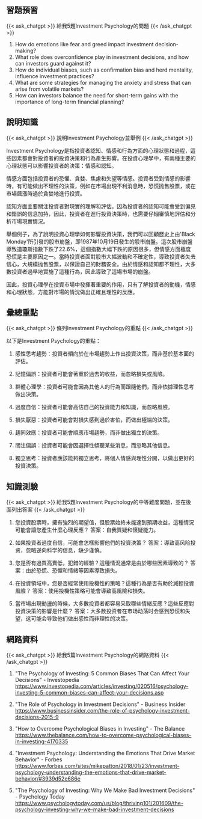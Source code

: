 ## 習題預習
{{< ask_chatgpt >}}
給我5題Investment Psychology的問題
{{< /ask_chatgpt >}}



1. How do emotions like fear and greed impact investment decision-making?
2. What role does overconfidence play in investment decisions, and how can investors guard against it?
3. How do individual biases, such as confirmation bias and herd mentality, influence investment practices?
4. What are some strategies for managing the anxiety and stress that can arise from volatile markets?
5. How can investors balance the need for short-term gains with the importance of long-term financial planning?   

## 說明知識
{{< ask_chatgpt >}}
說明Investment Psychology並舉例
{{< /ask_chatgpt >}}



Investment Psychology是指投資者認知、情感和行為方面的心理狀態和過程，這些因素都會對投資者的投資決策和行為產生影響。在投資心理學中，有兩種主要的心理狀態可以影響投資者的決策：情感和認知。

情感方面包括投資者的恐懼、貪婪、焦慮和失望等情感。投資者受到情感的影響時，有可能做出不理性的決策，例如在市場出現不利消息時，恐慌抛售股票，或在市場飆漲時過於貪婪地進行投資。

認知方面主要關注投資者對現實的理解和評估。因為投資者的認知可能會受到偏見和錯誤的信息加持，因此，投資者在進行投資決策時，也需要仔細審慎地評估和分析市場現實情況。

舉個例子，為了說明投資心理學如何影響投資決策，我們可以回顧歷史上由'Black Monday'所引發的股市崩盤，即1987年10月19日發生的股市崩盤。這次股市崩盤導致道瓊斯指數下跌了22.6%，這個指數大幅下跌的原因很多，但情感方面極度恐慌是主要原因之一。當時投資者面對股市大幅波動和不確定性，導致投資者失去信心，大規模抛售股票，以保證自己的財務安全。由於情感和認知都不理性，大多數投資者過早地實施了這種行為，因此導致了這場市場的崩盤。

因此，投資心理學在投資市場中發揮著重要的作用，只有了解投資者的動機，情感和心理狀態，方能對市場的情況做出正確且理性的反應。   

## 彙總重點
{{< ask_chatgpt >}}
條列Investment Psychology的重點
{{< /ask_chatgpt >}}



以下是Investment Psychology的重點：

1. 感性思考趨勢：投資者傾向於在市場趨勢上作出投資決策，而非基於基本面的評估。

2. 記憶偏誤：投資者可能會著重於過去的收益，而忽略損失或風險。

3. 群體心理學：投資者可能會因為其他人的行為而跟隨他們，而非依據理性思考做出決策。

4. 過度自信：投資者可能會高估自己的投資能力和知識，而忽略風險。

5. 損失厭惡：投資者可能會對損失感到過於害怕，而做出極端的決策。

6. 趨同效應：投資者可能會順應市場趨勢，而非做出獨立的決策。

7. 關注偏誤：投資者可能會因選擇性傾聽某些消息，而忽略其他信息。

8. 獨立思考：投資者應該能夠獨立思考，將個人情感與理性分開，以做出更好的投資決策。   

## 知識測驗
{{< ask_chatgpt >}}
給我5題Investment Psychology的中等難度問題，並在後面列出答案
{{< /ask_chatgpt >}}



1. 您投資股票時，擁有強烈的期望值，但股票始終未能達到預期收益，這種情況可能會讓您產生什麼心理反應？ 
答案：自我質疑和懷疑能力。

2. 如果投資者過度自信，可能會怎樣影響他們的投資決策？
答案：導致高风险投资，忽略逆向科学的信息，缺少谨慎。

3. 您是否有過買高賣低，犯錯的經驗？這種情況通常是由於哪些因素導致的？
答案：由於恐慌、恐懼和情緒等因素導致損失。

4. 在投資領域中，您是否經常使用投機性的策略？這種行為是否有助於減輕投資風險？
答案：使用投機性策略可能會導致高風險和損失。

5. 當市場出現動盪的時候，大多數投資者都容易采取哪些情緒反應？這些反應對投資決策的影響是什麼？
答案：大多数投资者在市场动荡时会感到恐慌和失望，这可能会导致他们做出感性而非理性的决策。   

## 網路資料
{{< ask_chatgpt >}}
給我5篇Investment Psychology的網路資料
{{< /ask_chatgpt >}}



1. "The Psychology of Investing: 5 Common Biases That Can Affect Your Decisions" - Investopedia 
https://www.investopedia.com/articles/investing/020516/psychology-investing-5-common-biases-can-affect-your-decisions.asp

2. "The Role of Psychology in Investment Decisions" - Business Insider 
https://www.businessinsider.com/the-role-of-psychology-investment-decisions-2015-9

3. "How to Overcome Psychological Biases in Investing" - The Balance 
https://www.thebalance.com/how-to-overcome-psychological-biases-in-investing-4170335

4. "Investment Psychology: Understanding the Emotions That Drive Market Behavior" - Forbes 
https://www.forbes.com/sites/mikepatton/2018/01/23/investment-psychology-understanding-the-emotions-that-drive-market-behavior/#3939d52e686e

5. "The Psychology of Investing: Why We Make Bad Investment Decisions" - Psychology Today 
https://www.psychologytoday.com/us/blog/thriving101/201609/the-psychology-investing-why-we-make-bad-investment-decisions   

